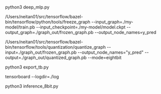 python3 deep_mlp.py

/Users/neitan01/src/tensorflow/bazel-bin/tensorflow/python/tools/freeze_graph --input_graph=./my-model/train.pb --input_checkpoint=./my-model/model.ckpt --output_graph=./graph_out/frozen_graph.pb  --output_node_names=y_pred

/Users/neitan01/src/tensorflow/bazel-bin/tensorflow/tools/quantization/quantize_graph --input=./graph_out/frozen_graph.pb --output_node_names="y_pred" --output=./graph_out/quantized_graph.pb --mode=eightbit

python3 export_tb.py

tensorboard --logdir=./log

python3 inference_8bit.py